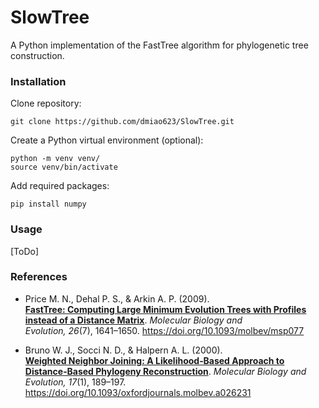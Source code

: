 # SlowTree

A Python implementation of the FastTree algorithm for phylogenetic tree construction.

### Installation

Clone repository:

```shell
git clone https://github.com/dmiao623/SlowTree.git
```

Create a Python virtual environment (optional):

```shell
python -m venv venv/
source venv/bin/activate
```

Add required packages:

```
pip install numpy
```

### Usage

[ToDo]

### References

- Price M. N., Dehal P. S., & Arkin A. P. (2009).  
  **[FastTree: Computing Large Minimum Evolution Trees with Profiles instead of a Distance Matrix](https://academic.oup.com/mbe/article/26/7/1641/1128976)**. *Molecular Biology and Evolution, 26*(7), 1641–1650. https://doi.org/10.1093/molbev/msp077 

- Bruno W. J., Socci N. D., & Halpern A. L. (2000).  
  **[Weighted Neighbor Joining: A Likelihood‑Based Approach to Distance‑Based Phylogeny Reconstruction](https://academic.oup.com/mbe/article/17/1/189/975625)**. *Molecular Biology and Evolution, 17*(1), 189–197. https://doi.org/10.1093/oxfordjournals.molbev.a026231

